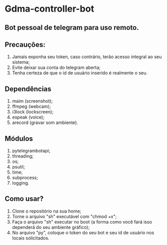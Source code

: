 # Gdma-controller-bot

## Bot pessoal de telegram para uso remoto.

## Precauções:
1) Jamais exponha seu token, caso contrário, terão acesso integral ao seu sistema;
2) Evite deixar sua conta do telegram aberta;
3) Tenha certeza de que o id de usuário inserido é realmente o seu.




## Dependências
1) maim (screenshot);
2) ffmpeg (webcam);
3) i3lock (lockscreen);
4) espeak (voice);
5) arecord (gravar som ambiente).




## Módulos
1) pytelegrambotapi;
2) threading;
3) os;
4) psutil;
5) time;
6) subprocess;
7) logging.




## Como usar?
1) Clone o repositório na sua home;
2) Torne o arquivo "sh" executável com "chmod +x";
3) Faça o arquivo "sh" executar no boot (a forma como você fará isso dependerá do seu ambiente gráfico);
4) No arquivo "py", coloque o token do seu bot e seu id de usuário nos locais solicitados.
